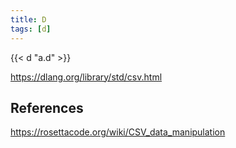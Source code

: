 ```yaml
---
title: D
tags: [d]
---
```


{{< d "a.d" >}}

<https://dlang.org/library/std/csv.html>

## References

<https://rosettacode.org/wiki/CSV_data_manipulation>
